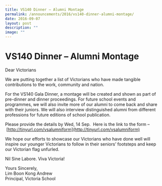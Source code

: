 ```yaml
---
title: VS140 Dinner – Alumni Montage
permalink: /announcements/2016/vs140-dinner-alumni-montage/
date: 2016-09-07
layout: post
description: ""
image: ""
---
```


# **VS140 Dinner – Alumni Montage**

Dear Victorians

We are putting together a list of Victorians who have made tangible contributions to the work, community and nation.

For the VS140 Gala Dinner, a montage will be created and shown as part of pre-dinner and dinner proceedings. For future school events and programmes, we will also invite more of our alumni to come back and share with their juniors. We will also interview distinguished alumni from different professions for future editions of school publication.

Please provide the details by Wed, 14 Sep.  Here is the link to the form – [http://tinyurl.com/vsalumniform](http://tinyurl.com/vsalumniform)

We hope our efforts to showcase our Victorians who have done well will inspire our younger Victorians to follow in their seniors’ footsteps and keep our Victorian flag unfurled.

Nil Sine Labore. Viva Victoria!

Yours Sincerely,    
Lim Boon Kong Andrew   
Principal, Victoria School